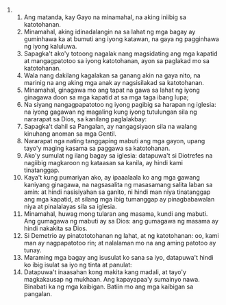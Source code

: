 <ol>
  <li>
    <ol>
      <li>Ang matanda, kay Gayo na minamahal, na aking iniibig sa katotohanan.</li>
      <li>Minamahal, aking idinadalangin na sa lahat ng mga bagay ay guminhawa ka at bumuti ang iyong katawan, na gaya ng pagginhawa ng iyong kaluluwa.</li>
      <li>Sapagka't ako'y totoong nagalak nang magsidating ang mga kapatid at mangagpatotoo sa iyong katotohanan, ayon sa paglakad mo sa katotohanan.</li>
      <li>Wala nang dakilang kagalakan sa ganang akin na gaya nito, na marinig na ang aking mga anak ay nagsisilakad sa katotohanan.</li>
      <li>Minamahal, ginagawa mo ang tapat na gawa sa lahat ng iyong ginagawa doon sa mga kapatid at sa mga taga ibang lupa;</li>
      <li>Na siyang nangagpapatotoo ng iyong pagibig sa harapan ng iglesia: na iyong gagawan ng magaling kung iyong tutulungan sila ng nararapat sa Dios, sa kanilang paglalakbay:</li>
      <li>Sapagka't dahil sa Pangalan, ay nangagsiyaon sila na walang kinuhang anoman sa mga Gentil.</li>
      <li>Nararapat nga nating tanggaping mabuti ang mga gayon, upang tayo'y maging kasama sa paggawa sa katotohanan.</li>
      <li>Ako'y sumulat ng ilang bagay sa iglesia: datapuwa't si Diotrefes na nagiibig magkaroon ng kataasan sa kanila, ay hindi kami tinatanggap.</li>
      <li>Kaya't kung pumariyan ako, ay ipaaalaala ko ang mga gawang kaniyang ginagawa, na nagsasalita ng masasamang salita laban sa amin: at hindi nasisiyahan sa ganito, ni hindi man niya tinatanggap ang mga kapatid, at silang mga ibig tumanggap ay pinagbabawalan niya at pinalalayas sila sa iglesia.</li>
      <li>Minamahal, huwag mong tularan ang masama, kundi ang mabuti. Ang gumagawa ng mabuti ay sa Dios: ang gumagawa ng masama ay hindi nakakita sa Dios.</li>
      <li>Si Demetrio ay pinatototohanan ng lahat, at ng katotohanan: oo, kami man ay nagpapatotoo rin; at nalalaman mo na ang aming patotoo ay tunay.</li>
      <li>Maraming mga bagay ang isusulat ko sana sa iyo, datapuwa't hindi ko ibig isulat sa iyo ng tinta at panulat:</li>
      <li>Datapuwa't inaasahan kong makita kang madali, at tayo'y magkakausap ng mukhaan. Ang kapayapaa'y sumainyo nawa. Binabati ka ng mga kaibigan. Batiin mo ang mga kaibigan sa pangalan.</li>
    </ol>
  </li>
</ol>